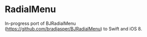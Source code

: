 # RadialMenu

In-progress port of BJRadialMenu (https://github.com/bradjasper/BJRadialMenu) to Swift and iOS 8.

